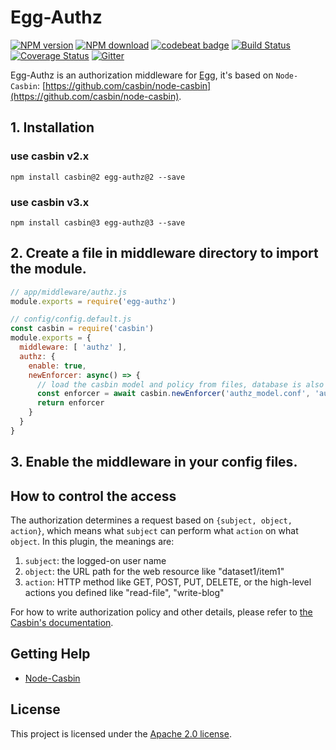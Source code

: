 Egg-Authz 
====
[![NPM version][npm-image]][npm-url]
[![NPM download][download-image]][download-url]
[![codebeat badge](https://codebeat.co/badges/9defa882-898c-4dcb-91a6-7e8f061ccaac)](https://codebeat.co/projects/github-com-node-casbin-egg-authz-master)
[![Build Status](https://travis-ci.org/node-casbin/egg-authz.svg?branch=master)](https://travis-ci.org/node-casbin/egg-authz)
[![Coverage Status](https://coveralls.io/repos/github/node-casbin/egg-authz/badge.svg?branch=master)](https://coveralls.io/github/node-casbin/egg-authz?branch=master)
[![Gitter](https://badges.gitter.im/Join%20Chat.svg)](https://gitter.im/casbin/lobby)

[npm-image]: https://img.shields.io/npm/v/egg-authz.svg?style=flat-square
[npm-url]: https://npmjs.org/package/egg-authz
[download-image]: https://img.shields.io/npm/dm/egg-authz.svg?style=flat-square
[download-url]: https://npmjs.org/package/egg-authz

Egg-Authz is an authorization middleware for [Egg](https://eggjs.org/), it's based on ``Node-Casbin``: [https://github.com/casbin/node-casbin](https://github.com/casbin/node-casbin).

## 1. Installation
### use casbin v2.x
```shell
npm install casbin@2 egg-authz@2 --save
```

### use casbin v3.x
```shell
npm install casbin@3 egg-authz@3 --save
```

## 2. Create a file in middleware directory to import the module.

```js
// app/middleware/authz.js
module.exports = require('egg-authz')
```

```js
// config/config.default.js
const casbin = require('casbin')
module.exports = {
  middleware: [ 'authz' ],
  authz: {
    enable: true,
    newEnforcer: async() => {
      // load the casbin model and policy from files, database is also supported.
      const enforcer = await casbin.newEnforcer('authz_model.conf', 'authz_policy.csv')
      return enforcer
    }
  }
}
```

## 3. Enable the middleware in your config files.

## How to control the access

The authorization determines a request based on ``{subject, object, action}``, which means what ``subject`` can perform what ``action`` on what ``object``. In this plugin, the meanings are:

1. ``subject``: the logged-on user name
2. ``object``: the URL path for the web resource like "dataset1/item1"
3. ``action``: HTTP method like GET, POST, PUT, DELETE, or the high-level actions you defined like "read-file", "write-blog"


For how to write authorization policy and other details, please refer to [the Casbin's documentation](https://casbin.org).

## Getting Help

- [Node-Casbin](https://github.com/casbin/node-casbin)

## License

This project is licensed under the [Apache 2.0 license](LICENSE).
